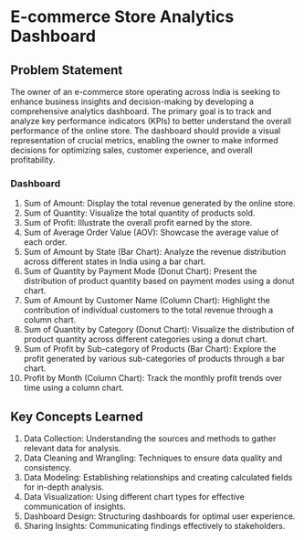 # E-commerce Store Analytics Dashboard

## Problem Statement

The owner of an e-commerce store operating across India is seeking to enhance business insights and decision-making by developing a comprehensive analytics dashboard. The primary goal is to track and analyze key performance indicators (KPIs) to better understand the overall performance of the online store. The dashboard should provide a visual representation of crucial metrics, enabling the owner to make informed decisions for optimizing sales, customer experience, and overall profitability.

### Dashboard

1. Sum of Amount: Display the total revenue generated by the online store.
2. Sum of Quantity: Visualize the total quantity of products sold.
3. Sum of Profit: Illustrate the overall profit earned by the store.
4. Sum of Average Order Value (AOV): Showcase the average value of each order.
5. Sum of Amount by State (Bar Chart): Analyze the revenue distribution across different states in India using a bar chart.
6. Sum of Quantity by Payment Mode (Donut Chart): Present the distribution of product quantity based on payment modes using a donut chart.
7. Sum of Amount by Customer Name (Column Chart): Highlight the contribution of individual customers to the total revenue through a column chart.
8. Sum of Quantity by Category (Donut Chart): Visualize the distribution of product quantity across different categories using a donut chart.
9. Sum of Profit by Sub-category of Products (Bar Chart): Explore the profit generated by various sub-categories of products through a bar chart.
10. Profit by Month (Column Chart): Track the monthly profit trends over time using a column chart.

## Key Concepts Learned

1. Data Collection: Understanding the sources and methods to gather relevant data for analysis.
2. Data Cleaning and Wrangling: Techniques to ensure data quality and consistency.
3. Data Modeling: Establishing relationships and creating calculated fields for in-depth analysis.
4. Data Visualization: Using different chart types for effective communication of insights.
5. Dashboard Design: Structuring dashboards for optimal user experience.
6. Sharing Insights: Communicating findings effectively to stakeholders.



